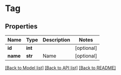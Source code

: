 # Tag

## Properties
Name | Type | Description | Notes
------------ | ------------- | ------------- | -------------
**id** | **int** |  | [optional] 
**name** | **str** | Name | [optional] 

[[Back to Model list]](../../../../Downloads/sb_db_api/README.md#documentation-for-models) [[Back to API list]](../../../../Downloads/sb_db_api/README.md#documentation-for-api-endpoints) [[Back to README]](../../../../Downloads/sb_db_api/README.md)
